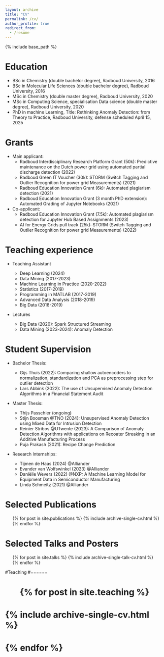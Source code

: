 ```yaml
---
layout: archive
title: "CV"
permalink: /cv/
author_profile: true
redirect_from:
  - /resume
---
```


{% include base_path %}

Education
======
* BSc in Chemistry (double bachelor degree), Radboud University, 2016
* BSc in Molecular Life Sciences (double bachelor degree), Radboud University, 2016
* MSc in Chemistry (double master degree), Radboud University, 2020
* MSc in Computing Science, specialisation Data science (double master degree), Radboud University, 2020
* PhD in machine Learning, Title: Rethinking Anomaly Detection: from Theory to Practice, Radboud University, defense scheduled April 15, 2025


Grants
======
* Main applicant:
  * Radboud Interdisciplinary Research Platform Grant (50k): Predictive maintenance on the Dutch power grid using automated partial discharge detection (2022)
  * Radboud Green IT Voucher (30k): STORM (Switch Tagging and Outlier Recognition for power grid Measurements) (2021)
  * Radboud Education Innovation Grant (6k): Automated plagiarism detection (2021)
  * Radboud Education Innovation Grant (3 month PhD extension): Automated Grading of Jupyter Notebooks (2021)
* Co-applicant:
  * Radboud Education Innovation Grant (7.5k): Automated plagiarism detection for Jupyter Hub Based Assignments (2023)
  * AI for Energy Grids pull track (25k): STORM (Switch Tagging and Outlier Recognition for power grid Measurements) (2022)
  
Teaching experience
======
* Teaching Assistant
  * Deep Learning (2024)
  * Data Mining (2017-2023)
  * Machine Learning in Practice (2020-2022)
  * Statistics (2017-2019)
  * Programming in MATLAB (2017-2019)
  * Advanced Data Analysis (2018-2019)
  * Big Data (2018-2019)

* Lectures
  * Big Data (2020): Spark Structured Streaming
  * Data Mining (2023-2024): Anomaly Detection
  
Student Supervision
======
* Bachelor Thesis:
  * Gijs Thuis (2022): Comparing shallow autoencoders to normalization, standardization and PCA as preprocessing step for outlier detection
  * Lars Abbink (2022): The use of Unsupervised Anomaly Detection Algorithms in a Financial Statement Audit
* Master Thesis:
  * Thijs Passchier (ongoing)
  * Stijn Boosman @TNO (2024): Unsupervised Anomaly Detection using Mixed Data for Intrusion Detection
  * Reinier Stribos @UTwente (2023): A Comparison of Anomaly Detection Algorithms with applications on Recoater Streaking in an Additive Manufacturing Process
  * Puja Prakash (2021): Recipe Change Prediction

* Research Internships: 
  * Tijmen de Haas (2024) @Alliander
  * Evander van Wolfswinkel (2023) @Alliander
  * Daniëlle Wevers (2022) @NXP: A Machine Learning Model for Equipment Data in Semiconductor Manufacturing
  * Linda Schmeitz (2021) @Alliander 



Selected Publications
======
  <ul>{% for post in site.publications %}
    {% include archive-single-cv.html %}
  {% endfor %}</ul>
  
Selected Talks and Posters
======
  <ul>{% for post in site.talks %}
    {% include archive-single-talk-cv.html %}
  {% endfor %}</ul>
  
#Teaching
#======
#  <ul>{% for post in site.teaching %}
#    {% include archive-single-cv.html %}
#  {% endfor %}</ul>

